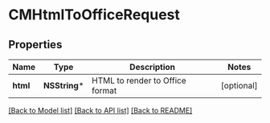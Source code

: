 # CMHtmlToOfficeRequest

## Properties
Name | Type | Description | Notes
------------ | ------------- | ------------- | -------------
**html** | **NSString*** | HTML to render to Office format | [optional] 

[[Back to Model list]](../README.md#documentation-for-models) [[Back to API list]](../README.md#documentation-for-api-endpoints) [[Back to README]](../README.md)


